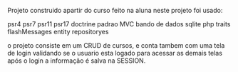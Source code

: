 Projeto construido apartir do curso feito na aluna neste projeto foi usado:

psr4
psr7
psr11
psr17
doctrine
padrao MVC
bando de dados sqlite
php traits
flashMessages
entity repositoryes 

o projeto consiste em um CRUD de cursos, e conta tambem com uma tela de login validando se o usuario esta logado para acessar as demais telas após o login a informação é salva na SESSION. 

